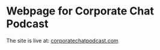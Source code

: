 # Webpage for Corporate Chat Podcast

The site is live at:
[corporatechatpodcast.com](www.corporatechatpodcast.com)
